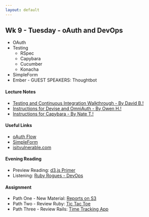 ```yaml
---
layout: default
---
```


## Wk 9 - Tuesday - oAuth and DevOps

* OAuth
* Testing
  * RSpec
  * Capybara
  * Cucumber
  * Konacha
* SimpleForm
* Ember - GUEST SPEAKERS: Thoughtbot

#### Lecture Notes

* [Testing and Continuous Integration Walkthrough - By David B.!](https://gist.github.com/dbernheisel/6c58113b01114eb97c45)
* [Instructions for Devise and OmniAuth - By Owen H.!](devise_and_omniauth)
* [Instructions for Capybara - By Nate T.!](capybara)

#### Useful Links

* [oAuth Flow](flickr_oauth_flow.jpg)
* [SimpleForm](https://github.com/plataformatec/simple_form)
* [isitvulnerable.com](https://isitvulnerable.com/)

#### Evening Reading

* Preview Reading: [d3.js Primer](https://en.wikipedia.org/wiki/D3.js)
* Listening: [Ruby Rogues - DevOps](https://devchat.tv/ruby-rogues/113-rr-devops-with-nathen-harvey)

#### Assignment

* Path One - New Material: [Reports on S3](https://github.com/tiyd-rails-2016-01/delayed_mailer_with_s3)
* Path Two - Review Ruby: [Tic Tac Toe](https://github.com/tiyd-rails-2016-01/overview_tic_tac_toe)
* Path Three - Review Rails: [Time Tracking App](https://github.com/tiyd-rails-2016-01/overview_time_tracking_app)
